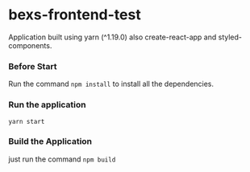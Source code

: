 # bexs-frontend-test

Application built using yarn (^1.19.0) also create-react-app and styled-components.

### Before Start

Run the command `npm install` to install all the dependencies.

### Run the application

`yarn start`

### Build the Application

just run the command `npm build`
